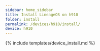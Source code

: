 ```yaml
---
sidebar: home_sidebar
title: Install LineageOS on h910
folder: install
permalink: /devices/h910/install/
device: h910
---
```

{% include templates/device_install.md %}
